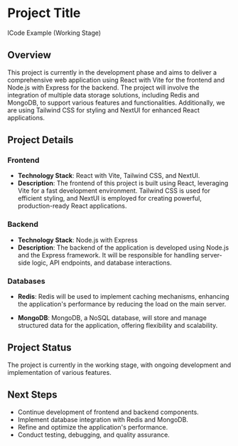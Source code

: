 # Project Title

ICode Example (Working Stage)

## Overview

This project is currently in the development phase and aims to deliver a comprehensive web application using React with Vite for the frontend and Node.js with Express for the backend. The project will involve the integration of multiple data storage solutions, including Redis and MongoDB, to support various features and functionalities. Additionally, we are using Tailwind CSS for styling and NextUI for enhanced React applications.

## Project Details

### Frontend

- **Technology Stack**: React with Vite, Tailwind CSS, and NextUI.
- **Description**: The frontend of this project is built using React, leveraging Vite for a fast development environment. Tailwind CSS is used for efficient styling, and NextUI is employed for creating powerful, production-ready React applications.

### Backend

- **Technology Stack**: Node.js with Express
- **Description**: The backend of the application is developed using Node.js and the Express framework. It will be responsible for handling server-side logic, API endpoints, and database interactions.

### Databases

- **Redis**: Redis will be used to implement caching mechanisms, enhancing the application's performance by reducing the load on the main server.

- **MongoDB**: MongoDB, a NoSQL database, will store and manage structured data for the application, offering flexibility and scalability.

## Project Status

The project is currently in the working stage, with ongoing development and implementation of various features. 

## Next Steps

- Continue development of frontend and backend components.
- Implement database integration with Redis and MongoDB.
- Refine and optimize the application's performance.
- Conduct testing, debugging, and quality assurance.